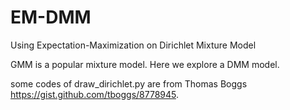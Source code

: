 # EM-DMM
Using Expectation-Maximization on Dirichlet Mixture Model

GMM is a popular mixture model. Here we explore a DMM model.

some codes of draw_dirichlet.py are from Thomas Boggs https://gist.github.com/tboggs/8778945.

